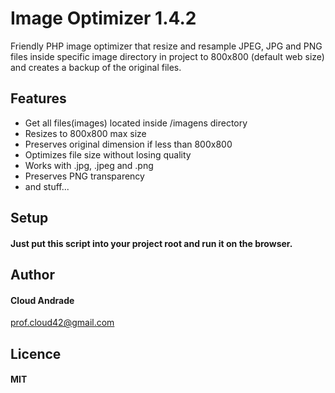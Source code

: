# Image Optimizer 1.4.2
Friendly PHP image optimizer that resize and resample JPEG, JPG and PNG files inside specific image directory in project to 800x800 (default web size) and creates a backup of the original files.

## Features
- Get all files(images) located inside /imagens directory
- Resizes to 800x800 max size
- Preserves original dimension if less than 800x800
- Optimizes file size without losing quality
- Works with .jpg, .jpeg and .png
- Preserves PNG transparency
- and stuff...

## Setup
#### Just put this script into your project root and run it on the browser.

## Author

#### Cloud Andrade
[prof.cloud42@gmail.com](mailto:prof.cloud42@gmail.com)

## Licence
#### MIT
